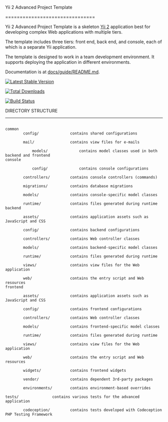 Yii 2 Advanced Project Template

===============================



Yii 2 Advanced Project Template is a skeleton [Yii 2](http://www.yiiframework.com/) application best for
developing complex Web applications with multiple tiers.


The template includes three tiers: front end, back end, and console, each of which
is a separate Yii application.


The template is designed to work in a team development environment. 
It supports
deploying the application in different environments.


Documentation is at [docs/guide/README.md](docs/guide/README.md).


[![Latest Stable Version](https://poser.pugx.org/yiisoft/yii2-app-advanced/v/stable.png)](https://packagist.org/packages/yiisoft/yii2-app-advanced)

[![Total Downloads](https://poser.pugx.org/yiisoft/yii2-app-advanced/downloads.png)](https://packagist.org/packages/yiisoft/yii2-app-advanced)

[![Build Status](https://travis-ci.org/yiisoft/yii2-app-advanced.svg?branch=master)](https://travis-ci.org/yiisoft/yii2-app-advanced)



DIRECTORY STRUCTURE

-------------------


```

common
    	config/              contains shared configurations

		mail/                contains view files for e-mails

    		models/              contains model classes used in both backend and frontend
console

    		config/              contains console configurations
    
		controllers/         contains console controllers (commands)
    
		migrations/          contains database migrations
    
		models/              contains console-specific model classes
    
		runtime/             contains files generated during runtime
backend
    
		assets/              contains application assets such as JavaScript and CSS
    
		config/              contains backend configurations
    
		controllers/         contains Web controller classes
    
		models/              contains backend-specific model classes
    
		runtime/             contains files generated during runtime
    
		views/               contains view files for the Web application
    
		web/                 contains the entry script and Web resources
frontend
    
		assets/              contains application assets such as JavaScript and CSS
    
		config/              contains frontend configurations
    
		controllers/         contains Web controller classes
    
		models/              contains frontend-specific model classes
    
		runtime/             contains files generated during runtime
    
		views/               contains view files for the Web application
    
		web/                 contains the entry script and Web resources
    
		widgets/             contains frontend widgets

		vendor/              contains dependent 3rd-party packages

		environments/        contains environment-based overrides
		
tests/               contains various tests for the advanced application
    
		codeception/         contains tests developed with Codeception PHP Testing Framework
```
